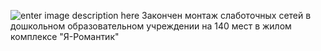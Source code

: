 <!--t Детский сад в ЖК &quot;Я-Романтик&quot; - конец монтажа t-->
<!--d ДОУ 140 мест, закончен монтаж сетей d-->
<!--tag сети tag-->

![enter image description here][1]
Закончен монтаж слаботочных сетей в дошкольном образовательном учреждении на 140 мест в жилом комплексе "Я-Романтик"


  [1]: http://scs.spb.ru/content/images/20190331033714-Ya-romantik-detskiy-sad.jpg